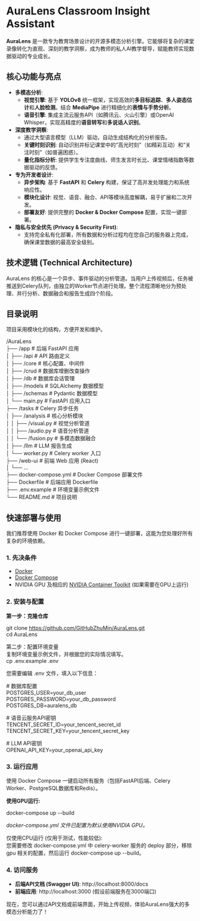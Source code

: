 # AuraLens Classroom Insight Assistant

**AuraLens** 是一款专为教育场景设计的开源多模态分析引擎。它能够将复杂的课堂录像转化为直观、深刻的教学洞察，成为教师的私人AI教学督导，赋能教师实现数据驱动的专业成长。

## 核心功能与亮点

* **多模态分析**:  
  * **视觉引擎**: 基于 **YOLOv8** 统一框架，实现高效的**多目标追踪**、**多人姿态估计**和**人脸检测**。结合 **MediaPipe** 进行精细化的**表情与手势分析**。  
  * **语音引擎**: 集成主流云服务API（如腾讯云、火山引擎）或OpenAI Whisper，实现高精度的**语音转写**和**多说话人识别**。  
* **深度教学洞察**:  
  * 通过大型语言模型（LLM）驱动，自动生成结构化的分析报告。  
  * **关键时刻识别**: 自动识别并标记课堂中的“高光时刻”（如精彩互动）和“关注时刻”（如普遍困惑）。  
  * **量化指标分析**: 提供学生专注度曲线、师生发言时长比、课堂情绪指数等数据驱动的反馈。  
* **专为开发者设计**:  
  * **异步架构**: 基于 **FastAPI** 和 **Celery** 构建，保证了高并发处理能力和系统响应性。  
  * **模块化设计**: 视觉、语音、融合、API等模块高度解耦，易于扩展和二次开发。  
  * **部署友好**: 提供完整的 **Docker & Docker Compose** 配置，实现一键部署。  
* **隐私与安全优先 (Privacy & Security First)**:  
  * 支持完全私有化部署，所有数据和分析过程均在您自己的服务器上完成，确保课堂数据的最高安全级别。

## **技术逻辑 (Technical Architecture)**

AuraLens 的核心是一个异步、事件驱动的分析管道。当用户上传视频后，任务被推送到Celery队列，由独立的Worker节点进行处理。整个流程清晰地分为预处理、并行分析、数据融合和报告生成四个阶段。


## 目录说明

项目采用模块化的结构，方便开发和维护。

/AuraLens  
├── /app                    \# 后端 FastAPI 应用  
│   ├── /api                \# API 路由定义  
│   ├── /core               \# 核心配置、中间件  
│   ├── /crud               \# 数据库增删改查操作  
│   ├── /db                 \# 数据库会话管理  
│   ├── /models             \# SQLAlchemy 数据模型  
│   ├── /schemas            \# Pydantic 数据模型  
│   └── main.py             \# FastAPI 应用入口  
├── /tasks                  \# Celery 异步任务  
│   ├── /analysis           \# 核心分析模块  
│   │   ├── /visual.py      \# 视觉分析管道  
│   │   ├── /audio.py       \# 语音分析管道  
│   │   └── /fusion.py      \# 多模态数据融合  
│   ├── /llm                \# LLM 报告生成  
│   └── worker.py           \# Celery worker 入口  
├── /web-ui               \# 前端 Web 应用 (React)  
│   └── ...  
├── docker-compose.yml      \# Docker Compose 部署文件  
├── Dockerfile              \# 后端应用 Dockerfile  
├── .env.example            \# 环境变量示例文件  
└── README.md               \# 项目说明

## 快速部署与使用

我们推荐使用 Docker 和 Docker Compose 进行一键部署，这能为您处理好所有复杂的环境依赖。

### **1\. 先决条件**

* [Docker](https://www.docker.com/products/docker-desktop/)  
* [Docker Compose](https://docs.docker.com/compose/install/)  
* NVIDIA GPU 及相应的 [NVIDIA Container Toolkit](https://docs.nvidia.com/datacenter/cloud-native/container-toolkit/latest/install-guide.html) (如果需要在GPU上运行)

### **2\. 安装与配置**

**第一步：克隆仓库**

git clone https://github.com/GitHubZhuMin/AuraLens.git  
cd AuraLens

第二步：配置环境变量  
复制环境变量示例文件，并根据您的实际情况填写。  
cp .env.example .env

您需要编辑 .env 文件，填入以下信息：

\# 数据库配置  
POSTGRES\_USER=your\_db\_user  
POSTGRES\_PASSWORD=your\_db\_password  
POSTGRES\_DB=auralens\_db

\# 语音云服务API密钥  
TENCENT\_SECRET\_ID=your\_tencent\_secret\_id  
TENCENT\_SECRET\_KEY=your\_tencent\_secret\_key

\# LLM API密钥  
OPENAI\_API\_KEY=your\_openai\_api\_key

### **3\. 运行应用**

使用 Docker Compose 一键启动所有服务（包括FastAPI后端、Celery Worker、PostgreSQL数据库和Redis）。

**使用GPU运行:**

docker-compose up \--build

*docker-compose.yml 文件已配置为默认使用NVIDIA GPU。*

仅使用CPU运行 (仅用于测试，性能较低):  
您需要修改 docker-compose.yml 中 celery-worker 服务的 deploy 部分，移除 gpu 相关的配置，然后运行 docker-compose up \--build。

### **4\. 访问服务**

* **后端API文档 (Swagger UI)**: http://localhost:8000/docs  
* **前端应用**: http://localhost:3000 (假设前端服务在3000端口)

现在，您可以通过API文档或前端界面，开始上传视频，体验AuraLens强大的多模态分析能力了！

